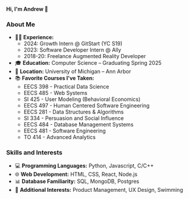 #### Hi, I'm Andrew 👋

### About Me

- 👨‍💻 **Experience:**
    - 2024: Growth Intern @ GitStart (YC S19)
    - 2023: Software Developer Intern @ Ally
    - 2018-20: Freelance Augmented Reality Developer
- 🎓 **Education:** Computer Science – Graduating Spring 2025
- 📍 **Location:** University of Michigan – Ann Arbor
- 📚 **Favorite Courses I've Taken:**
  - EECS 398 - Practical Data Science
  - EECS 485 - Web Systems
  - SI 425 - User Modeling (Behavioral Economics)
  - EECS 497 - Human Centered Software Engineering
  - EECS 281 - Data Structures & Algorithms
  - SI 334 - Persuasion and Social Influence
  - EECS 484 - Database Management Systems
  - EECS 481 - Software Engineering
  - TO 414 - Advanced Analytics

### Skills and Interests

- 💻 **Programming Languages:** Python, Javascript, C/C++
- 🌐 **Web Development:** HTML, CSS, React, Node.js
- 📊 **Database Familiarity:** SQL, MongoDB, Postgres
- 🚀 **Additional Interests:** Product Management, UX Design, Swimming
